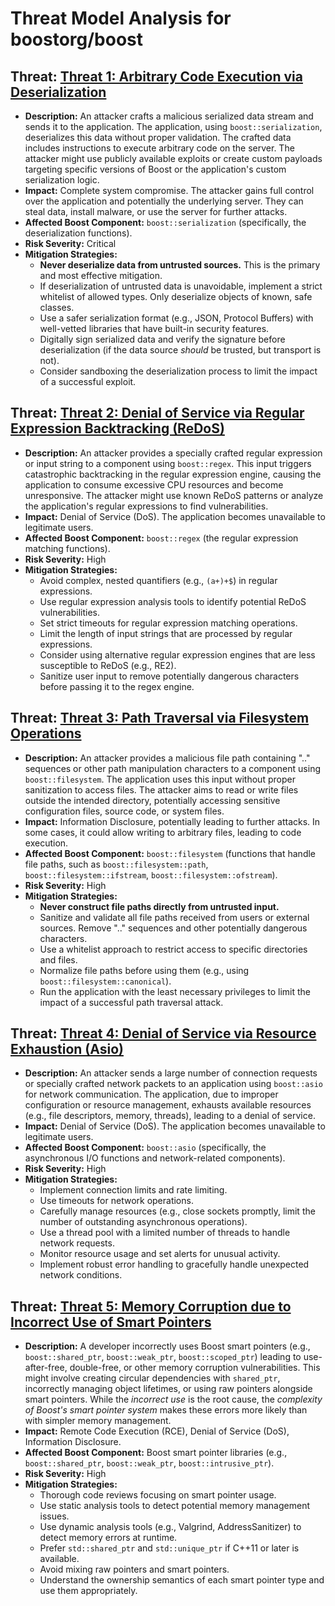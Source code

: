 # Threat Model Analysis for boostorg/boost

## Threat: [Threat 1: Arbitrary Code Execution via Deserialization](./threats/threat_1_arbitrary_code_execution_via_deserialization.md)

*   **Description:** An attacker crafts a malicious serialized data stream and sends it to the application. The application, using `boost::serialization`, deserializes this data without proper validation. The crafted data includes instructions to execute arbitrary code on the server. The attacker might use publicly available exploits or create custom payloads targeting specific versions of Boost or the application's custom serialization logic.
*   **Impact:** Complete system compromise. The attacker gains full control over the application and potentially the underlying server. They can steal data, install malware, or use the server for further attacks.
*   **Affected Boost Component:** `boost::serialization` (specifically, the deserialization functions).
*   **Risk Severity:** Critical
*   **Mitigation Strategies:**
    *   **Never deserialize data from untrusted sources.** This is the primary and most effective mitigation.
    *   If deserialization of untrusted data is unavoidable, implement a strict whitelist of allowed types. Only deserialize objects of known, safe classes.
    *   Use a safer serialization format (e.g., JSON, Protocol Buffers) with well-vetted libraries that have built-in security features.
    *   Digitally sign serialized data and verify the signature before deserialization (if the data source *should* be trusted, but transport is not).
    *   Consider sandboxing the deserialization process to limit the impact of a successful exploit.

## Threat: [Threat 2: Denial of Service via Regular Expression Backtracking (ReDoS)](./threats/threat_2_denial_of_service_via_regular_expression_backtracking__redos_.md)

*   **Description:** An attacker provides a specially crafted regular expression or input string to a component using `boost::regex`. This input triggers catastrophic backtracking in the regular expression engine, causing the application to consume excessive CPU resources and become unresponsive. The attacker might use known ReDoS patterns or analyze the application's regular expressions to find vulnerabilities.
*   **Impact:** Denial of Service (DoS). The application becomes unavailable to legitimate users.
*   **Affected Boost Component:** `boost::regex` (the regular expression matching functions).
*   **Risk Severity:** High
*   **Mitigation Strategies:**
    *   Avoid complex, nested quantifiers (e.g., `(a+)+$`) in regular expressions.
    *   Use regular expression analysis tools to identify potential ReDoS vulnerabilities.
    *   Set strict timeouts for regular expression matching operations.
    *   Limit the length of input strings that are processed by regular expressions.
    *   Consider using alternative regular expression engines that are less susceptible to ReDoS (e.g., RE2).
    *   Sanitize user input to remove potentially dangerous characters before passing it to the regex engine.

## Threat: [Threat 3: Path Traversal via Filesystem Operations](./threats/threat_3_path_traversal_via_filesystem_operations.md)

*   **Description:** An attacker provides a malicious file path containing ".." sequences or other path manipulation characters to a component using `boost::filesystem`. The application uses this input without proper sanitization to access files. The attacker aims to read or write files outside the intended directory, potentially accessing sensitive configuration files, source code, or system files.
*   **Impact:** Information Disclosure, potentially leading to further attacks. In some cases, it could allow writing to arbitrary files, leading to code execution.
*   **Affected Boost Component:** `boost::filesystem` (functions that handle file paths, such as `boost::filesystem::path`, `boost::filesystem::ifstream`, `boost::filesystem::ofstream`).
*   **Risk Severity:** High
*   **Mitigation Strategies:**
    *   **Never construct file paths directly from untrusted input.**
    *   Sanitize and validate all file paths received from users or external sources. Remove ".." sequences and other potentially dangerous characters.
    *   Use a whitelist approach to restrict access to specific directories and files.
    *   Normalize file paths before using them (e.g., using `boost::filesystem::canonical`).
    *   Run the application with the least necessary privileges to limit the impact of a successful path traversal attack.

## Threat: [Threat 4: Denial of Service via Resource Exhaustion (Asio)](./threats/threat_4_denial_of_service_via_resource_exhaustion__asio_.md)

*   **Description:** An attacker sends a large number of connection requests or specially crafted network packets to an application using `boost::asio` for network communication. The application, due to improper configuration or resource management, exhausts available resources (e.g., file descriptors, memory, threads), leading to a denial of service.
*   **Impact:** Denial of Service (DoS). The application becomes unavailable to legitimate users.
*   **Affected Boost Component:** `boost::asio` (specifically, the asynchronous I/O functions and network-related components).
*   **Risk Severity:** High
*   **Mitigation Strategies:**
    *   Implement connection limits and rate limiting.
    *   Use timeouts for network operations.
    *   Carefully manage resources (e.g., close sockets promptly, limit the number of outstanding asynchronous operations).
    *   Use a thread pool with a limited number of threads to handle network requests.
    *   Monitor resource usage and set alerts for unusual activity.
    *   Implement robust error handling to gracefully handle unexpected network conditions.

## Threat: [Threat 5: Memory Corruption due to Incorrect Use of Smart Pointers](./threats/threat_5_memory_corruption_due_to_incorrect_use_of_smart_pointers.md)

*   **Description:**  A developer incorrectly uses Boost smart pointers (e.g., `boost::shared_ptr`, `boost::weak_ptr`, `boost::scoped_ptr`) leading to use-after-free, double-free, or other memory corruption vulnerabilities. This might involve creating circular dependencies with `shared_ptr`, incorrectly managing object lifetimes, or using raw pointers alongside smart pointers.  While the *incorrect use* is the root cause, the *complexity of Boost's smart pointer system* makes these errors more likely than with simpler memory management.
*   **Impact:**  Remote Code Execution (RCE), Denial of Service (DoS), Information Disclosure.
*   **Affected Boost Component:**  Boost smart pointer libraries (e.g., `boost::shared_ptr`, `boost::weak_ptr`, `boost::intrusive_ptr`).
*   **Risk Severity:** High
*   **Mitigation Strategies:**
    *   Thorough code reviews focusing on smart pointer usage.
    *   Use static analysis tools to detect potential memory management issues.
    *   Use dynamic analysis tools (e.g., Valgrind, AddressSanitizer) to detect memory errors at runtime.
    *   Prefer `std::shared_ptr` and `std::unique_ptr` if C++11 or later is available.
    *   Avoid mixing raw pointers and smart pointers.
    *   Understand the ownership semantics of each smart pointer type and use them appropriately.

